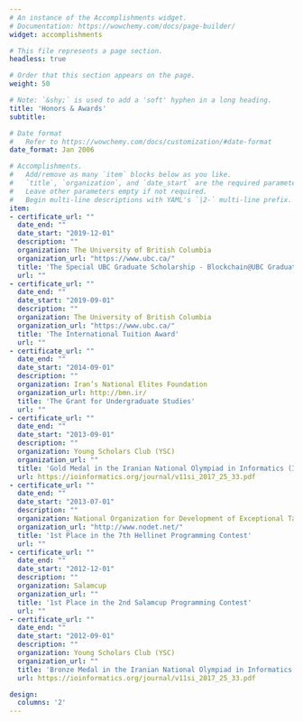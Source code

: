 ```yaml
---
# An instance of the Accomplishments widget.
# Documentation: https://wowchemy.com/docs/page-builder/
widget: accomplishments

# This file represents a page section.
headless: true

# Order that this section appears on the page.
weight: 50

# Note: `&shy;` is used to add a 'soft' hyphen in a long heading.
title: 'Honors & Awards'
subtitle:

# Date format
#   Refer to https://wowchemy.com/docs/customization/#date-format
date_format: Jan 2006

# Accomplishments.
#   Add/remove as many `item` blocks below as you like.
#   `title`, `organization`, and `date_start` are the required parameters.
#   Leave other parameters empty if not required.
#   Begin multi-line descriptions with YAML's `|2-` multi-line prefix.
item:
- certificate_url: ""
  date_end: ""
  date_start: "2019-12-01"
  description: ""
  organization: The University of British Columbia
  organization_url: "https://www.ubc.ca/"
  title: 'The Special UBC Graduate Scholarship - Blockchain@UBC Graduate Student Award'
  url: ""
- certificate_url: ""
  date_end: ""
  date_start: "2019-09-01"
  description: ""
  organization: The University of British Columbia
  organization_url: "https://www.ubc.ca/"
  title: 'The International Tuition Award'
  url: ""
- certificate_url: ""
  date_end: ""
  date_start: "2014-09-01"
  description: ""
  organization: Iran’s National Elites Foundation
  organization_url: http://bmn.ir/
  title: 'The Grant for Undergraduate Studies'
  url: ""
- certificate_url: ""
  date_end: ""
  date_start: "2013-09-01"
  description: ""
  organization: Young Scholars Club (YSC)
  organization_url: ""
  title: 'Gold Medal in the Iranian National Olympiad in Informatics (INOI)'
  url: https://ioinformatics.org/journal/v11si_2017_25_33.pdf
- certificate_url: ""
  date_end: ""
  date_start: "2013-07-01"
  description: ""
  organization: National Organization for Development of Exceptional Talents (NODET)
  organization_url: "http://www.nodet.net/"
  title: '1st Place in the 7th Hellinet Programming Contest'
  url: ""
- certificate_url: ""
  date_end: ""
  date_start: "2012-12-01"
  description: ""
  organization: Salamcup
  organization_url: ""
  title: '1st Place in the 2nd Salamcup Programming Contest'
  url: ""
- certificate_url: ""
  date_end: ""
  date_start: "2012-09-01"
  description: ""
  organization: Young Scholars Club (YSC)
  organization_url: ""
  title: 'Bronze Medal in the Iranian National Olympiad in Informatics (INOI)'
  url: https://ioinformatics.org/journal/v11si_2017_25_33.pdf

design:
  columns: '2' 
---
```

